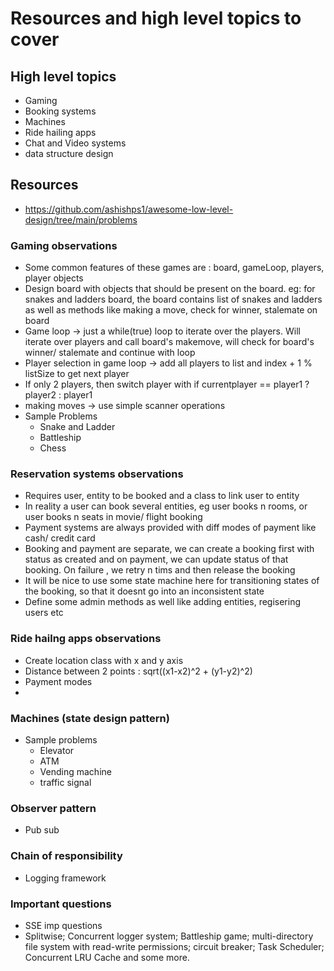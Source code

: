 # Resources and high level topics to cover


## High level topics
- Gaming
- Booking systems
- Machines
- Ride hailing apps
- Chat and Video systems
- data structure design

 ## Resources
 - https://github.com/ashishps1/awesome-low-level-design/tree/main/problems


 ### Gaming observations
 - Some common features of these games are : board, gameLoop, players, player objects
 - Design board with objects that should be present on the board. eg: for snakes and ladders board, the board contains list of snakes and ladders as well as methods like making a move, check for winner, stalemate on board
 - Game loop -> just a while(true) loop to iterate over the players. Will iterate over players and call board's makemove, will check for board's winner/ stalemate and continue with loop
 - Player selection in game loop -> add all players to list and index + 1 % listSize to get  next player
 - If only 2 players, then switch player with if currentplayer == player1 ? player2 : player1
 - making moves -> use simple scanner operations
 - Sample Problems
   - Snake and Ladder
   - Battleship
   - Chess

### Reservation systems observations
- Requires user, entity to be booked and a class to link user to entity
- In reality a user can book several entities, eg user books n rooms, or user books n seats in movie/ flight booking
- Payment systems are always provided with diff modes of payment like cash/ credit card
- Booking and payment are separate, we can create a booking first with status as created and on payment, we can update status of that booking. On failure , we retry n tims and then release the booking
- It will be nice to use some state machine here for transitioning states of the booking, so that it doesnt go into an inconsistent state
- Define some admin methods as well like adding entities, regisering users etc


### Ride hailng apps observations
- Create location class with x and y axis
- Distance between 2 points : sqrt((x1-x2)^2 + (y1-y2)^2)
- Payment modes
- 


### Machines (state design pattern)
- Sample problems
  - Elevator
  - ATM
  - Vending machine
  - traffic signal
 
### Observer pattern
- Pub sub

### Chain of responsibility
- Logging framework

  

### Important questions
- SSE imp questions
- Splitwise; Concurrent logger system; Battleship game; multi-directory file system with read-write permissions; circuit breaker; Task Scheduler; Concurrent LRU Cache and some more.
